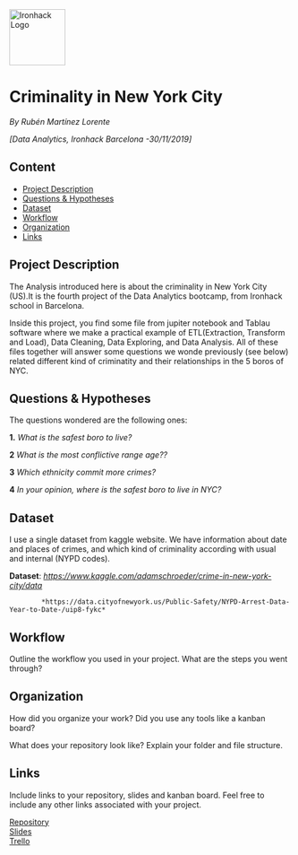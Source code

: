 <img src="https://bit.ly/2VnXWr2" alt="Ironhack Logo" width="100"/>

# Criminality in New York City
*By Rubén Martínez Lorente*

*[Data Analytics, Ironhack Barcelona -30/11/2019]*

## Content
- [Project Description](#project-description)
- [Questions & Hypotheses](#questions-hypotheses)
- [Dataset](#dataset)
- [Workflow](#workflow)
- [Organization](#organization)
- [Links](#links)

## Project Description

The Analysis introduced here is about the criminality in New York City (US).It is the fourth project of the Data Analytics bootcamp, from Ironhack school in Barcelona.

Inside this project, you find some file from jupiter notebook and Tablau software where we make a practical example of ETL(Extraction, Transform and Load), Data Cleaning, Data Exploring, and Data Analysis. All of these files together will answer some questions we wonde previously (see below) related different kind of  criminatity and their relationships in the 5 boros of NYC. 

## Questions & Hypotheses

The questions wondered are the following ones:

**1.** *What is the safest boro to live?*

**2** *What is the most conflictive range age??*

**3** *Which ethnicity commit more crimes?*

**4** *In your opinion, where is the safest boro to live in NYC?*

## Dataset

I use a single dataset from kaggle website. We have information about date and places of crimes, and which kind of criminality according with usual and internal (NYPD codes). 

**Dataset**: *https://www.kaggle.com/adamschroeder/crime-in-new-york-city/data*

            *https://data.cityofnewyork.us/Public-Safety/NYPD-Arrest-Data-Year-to-Date-/uip8-fykc*

## Workflow
Outline the workflow you used in your project. What are the steps you went through?

## Organization
How did you organize your work? Did you use any tools like a kanban board?

What does your repository look like? Explain your folder and file structure.

## Links
Include links to your repository, slides and kanban board. Feel free to include any other links associated with your project.

[Repository](https://github.com/)  
[Slides](https://docs.google.com/presentation/d/16bp7NePZfApK6wA6oZ76HFyrGCHZ0lw3fL86h_5VKDU/edit?folder=1HB9m3JqtlN_VEYlb5wIypphppu3RmjRb#slide=id.g6baef779aa_0_19)  
[Trello](https://trello.com/en)  
